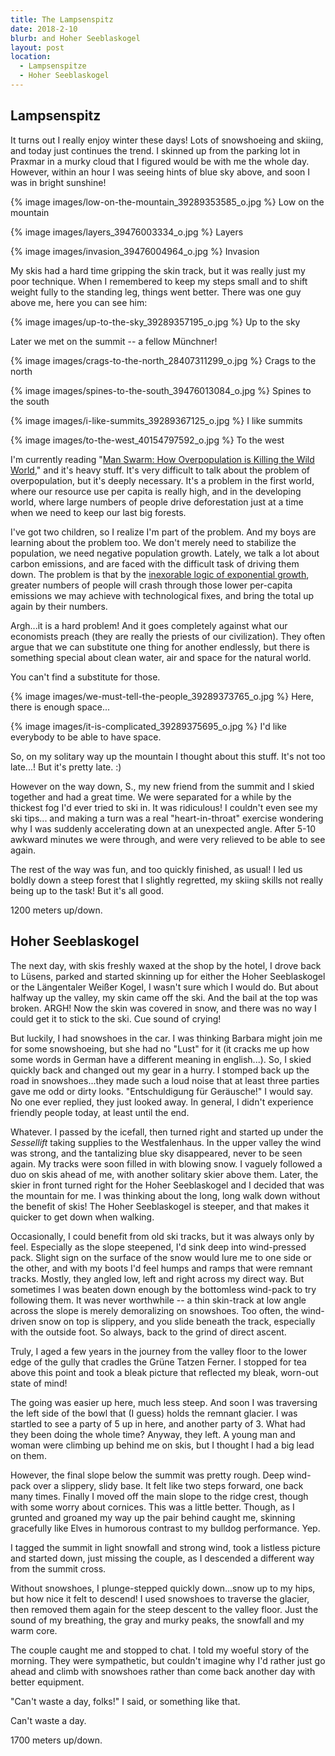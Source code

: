 ```yaml
---
title: The Lampsenspitz
date: 2018-2-10
blurb: and Hoher Seeblaskogel
layout: post
location:
  - Lampsenspitze
  - Hoher Seeblaskogel
---
```


## Lampsenspitz

It turns out I really enjoy winter these days! Lots of snowshoeing and skiing,
and today just continues the trend. I skinned up from the parking lot in
Praxmar in a murky cloud that I figured would be with me the whole day.
However, within an hour I was seeing hints of blue sky above, and soon I
was in bright sunshine!

{% image images/low-on-the-mountain_39289353585_o.jpg %}
Low on the mountain



{% image images/layers_39476003334_o.jpg %}
Layers



{% image images/invasion_39476004964_o.jpg %}
Invasion


My skis had a hard time gripping the skin track, but it was really just
my poor technique. When I remembered to keep my steps small and to
shift weight fully to the standing leg, things went better. There was
one guy above me, here you can see him:

{% image images/up-to-the-sky_39289357195_o.jpg %}
Up to the sky


Later we met on the summit -- a fellow Münchner!

{% image images/crags-to-the-north_28407311299_o.jpg %}
Crags to the north


{% image images/spines-to-the-south_39476013084_o.jpg %}
Spines to the south



{% image images/i-like-summits_39289367125_o.jpg %}
I like summits


{% image images/to-the-west_40154797592_o.jpg %}
To the west


I'm currently reading "[Man Swarm: How Overpopulation is Killing the Wild
World](https://www.amazon.com/Man-Swarm-Overpopulation-Killing-World-ebook/dp/B00SHUL9T6/ref=sr_1_1?s=books&ie=UTF8&qid=1518282083&sr=1-1&keywords=man+swarm)," and it's heavy stuff. It's very difficult to talk about the problem
of overpopulation, but it's deeply necessary. It's a problem in the first world,
where our resource use per capita is really high, and in the developing
world, where large numbers of people drive deforestation just at a time
when we need to keep our last big forests.

I've got two children, so I realize I'm part of the problem. And my boys
are learning about the problem too. We don't merely need to stabilize the
population, we need negative population growth. Lately, we talk a lot about
carbon emissions, and are faced with the difficult task of driving them down.
The problem is that by the [inexorable logic of exponential growth](https://www.youtube.com/watch?v=kZA9Hnp3aV4), greater 
numbers of people will crash through those lower per-capita emissions we
may achieve with technological fixes, and bring the total up again by
their numbers.

Argh...it is a hard problem! And it goes completely against what our economists
preach (they are really the priests of our civilization). They often argue
that we can substitute one thing for another endlessly, but there is something
special about clean water, air and space for the natural world.

You can't find a substitute for those.

{% image images/we-must-tell-the-people_39289373765_o.jpg %}
Here, there is enough space...


{% image images/it-is-complicated_39289375695_o.jpg %}
I'd like everybody to be able to have space.


So, on my solitary way up the mountain I thought about this stuff. It's not
too late...! But it's pretty late. :)

However on the way down, S., my new friend from the summit and I skied together
and had a great time. We were separated for a while by the thickest fog I'd
ever tried to ski in. It was ridiculous! I couldn't even see my ski tips...
and making a turn was a real "heart-in-throat" exercise wondering why I
was suddenly accelerating down at an unexpected angle. After 5-10 awkward
minutes we were through, and were very relieved to be able to see again.

The rest of the way was fun, and too quickly finished, as usual! I led us boldly
down a steep forest that I slightly regretted, my skiing skills not really being
up to the task! But it's all good.

1200 meters up/down.

## Hoher Seeblaskogel

The next day, with skis freshly waxed at the shop by the hotel, I drove back
to Lüsens, parked and started skinning up for either the Hoher Seeblaskogel or
the Längentaler Weißer Kogel, I wasn't sure which I would do. But about halfway
up the valley, my skin came off the ski. And the bail at the top was broken.
ARGH! Now the skin was covered in snow, and there was no way I could get it to
stick to the ski. Cue sound of crying!

But luckily, I had snowshoes in the car. I was thinking Barbara might join me
for some snowshoeing, but she had no "Lust" for it (it cracks me up how
some words in German have a different meaning in english...). So, I skied
quickly back and changed out my gear in a hurry. I stomped back up the road
in snowshoes...they made such a loud noise that at least three parties gave
me odd or dirty looks. "Entschuldigung für Geräusche!" I would say.
No one ever replied, they just looked away. In general, I didn't experience
friendly people today, at least until the end.

Whatever. I passed by the icefall, then turned right and started up under the
_Sessellift_ taking supplies to the Westfalenhaus. In the upper valley the
wind was strong, and the tantalizing blue sky disappeared, never to be seen
again. My tracks were soon filled in with blowing snow. I vaguely followed a
duo on skis ahead of me, with another solitary skier above them. Later, the
skier in front turned right for the Hoher Seeblaskogel and I decided that was
the mountain for me. I was thinking about the long, long walk down without the
benefit of skis! The Hoher Seeblaskogel is steeper, and that makes it quicker
to get down when walking.

Occasionally, I could benefit from old ski tracks, but it was always only by
feel. Especially as the slope steepened, I'd sink deep into wind-pressed pack.
Slight sign on the surface of the snow would lure me to one side or the other,
and with my boots I'd feel humps and ramps that were remnant tracks. Mostly,
they angled low, left and right across my direct way. But sometimes I was
beaten down enough by the bottomless wind-pack to try following them. It was
never worthwhile -- a thin skin-track at low angle across the slope is merely
demoralizing on snowshoes. Too often, the wind-driven snow on top is slippery,
and you slide beneath the track, especially with the outside foot. So always,
back to the grind of direct ascent.

Truly, I aged a few years in the journey from the valley floor to the lower edge of
the gully that cradles the Grüne Tatzen Ferner. I stopped for tea above this point
and took a bleak picture that reflected my bleak, worn-out state of mind! 

The going was easier up here, much less steep. And soon I was traversing the left side
of the bowl that (I guess) holds the remnant glacier. I was startled to see a party of
5 up in here, and another party of 3. What had they been doing the whole time?
Anyway, they left. A young man and woman were climbing up behind me on skis, but I
thought I had a big lead on them.

However, the final slope below the summit was pretty rough. Deep wind-pack over a
slippery, slidy base. It felt like two steps forward, one back many times. Finally
I moved off the main slope to the ridge crest, though with some worry about
cornices. This was a little better. Though, as I grunted and groaned my way up the
pair behind caught me, skinning gracefully like Elves in humorous contrast to my bulldog
performance. Yep.

I tagged the summit in light snowfall and strong wind, took a listless picture and
started down, just missing the couple, as I descended a different way from the
summit cross.

Without snowshoes, I plunge-stepped quickly down...snow up to my hips, but how nice it
felt to descend! I used snowshoes to traverse the glacier, then removed them again
for the steep descent to the valley floor. Just the sound of my breathing, the 
gray and murky peaks, the snowfall and my warm core.

The couple caught me and stopped to chat. I told my woeful story of the
morning.  They were sympathetic, but couldn't imagine why I'd rather just go
ahead and climb with snowshoes rather than come back another day with better
equipment.

"Can't waste a day, folks!" I said, or something like that.

Can't waste a day.

1700 meters up/down.

